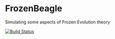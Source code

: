 FrozenBeagle
============

Simulating some aspects of Frozen Evolution theory

[![Build Status](https://travis-ci.org/satai/FrozenBeagleAnalysis.svg)](https://travis-ci.org/satai/FrozenBeagleAnalysis)
